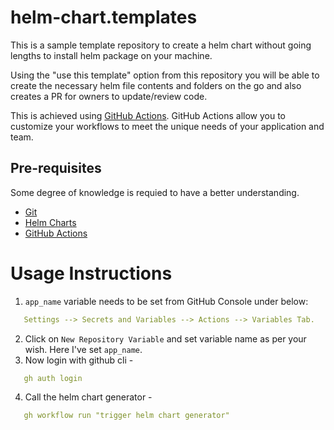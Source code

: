 # helm-chart.templates
This is a sample template repository to create a helm chart without going lengths to install helm package on your machine.

Using the "use this template" option from this repository you will be able to create the necessary helm file contents and folders on the go and also creates a PR for owners to update/review code.

This is achieved using [GitHub Actions](https://docs.github.com/en/actions). GitHub Actions allow you to customize your workflows to meet the unique needs of your application and team.

## **Pre-requisites**
Some degree of knowledge is requied to have a better understanding.
- [Git](https://git-scm.com/)
- [Helm Charts](https://github.com/bitnami/charts)
- [GitHub Actions](https://docs.github.com/en/actions)

# Usage Instructions
1. `app_name` variable needs to be set from GitHub Console under below: 
```yaml
   Settings --> Secrets and Variables --> Actions --> Variables Tab.
```
2. Click on `New Repository Variable` and set variable name as per your wish. Here I've set `app_name`.
3. Now login with github cli - 
```yaml 
   gh auth login
```
4. Call the helm chart generator - 
```yaml
   gh workflow run "trigger helm chart generator"
```
